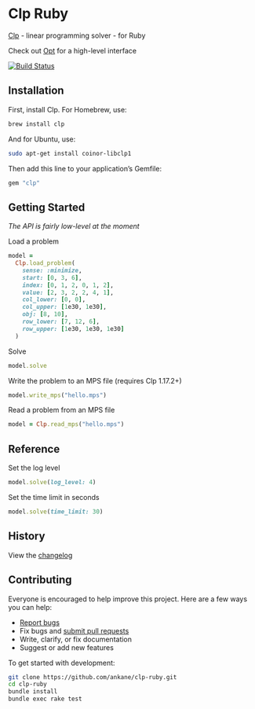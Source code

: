 # Clp Ruby

[Clp](https://github.com/coin-or/Clp) - linear programming solver - for Ruby

Check out [Opt](https://github.com/ankane/opt) for a high-level interface

[![Build Status](https://github.com/ankane/clp-ruby/workflows/build/badge.svg?branch=master)](https://github.com/ankane/clp-ruby/actions)

## Installation

First, install Clp. For Homebrew, use:

```sh
brew install clp
```

And for Ubuntu, use:

```sh
sudo apt-get install coinor-libclp1
```

Then add this line to your application’s Gemfile:

```ruby
gem "clp"
```

## Getting Started

*The API is fairly low-level at the moment*

Load a problem

```ruby
model =
  Clp.load_problem(
    sense: :minimize,
    start: [0, 3, 6],
    index: [0, 1, 2, 0, 1, 2],
    value: [2, 3, 2, 2, 4, 1],
    col_lower: [0, 0],
    col_upper: [1e30, 1e30],
    obj: [8, 10],
    row_lower: [7, 12, 6],
    row_upper: [1e30, 1e30, 1e30]
  )
```

Solve

```ruby
model.solve
```

Write the problem to an MPS file (requires Clp 1.17.2+)

```ruby
model.write_mps("hello.mps")
```

Read a problem from an MPS file

```ruby
model = Clp.read_mps("hello.mps")
```

## Reference

Set the log level

```ruby
model.solve(log_level: 4)
```

Set the time limit in seconds

```ruby
model.solve(time_limit: 30)
```

## History

View the [changelog](https://github.com/ankane/clp-ruby/blob/master/CHANGELOG.md)

## Contributing

Everyone is encouraged to help improve this project. Here are a few ways you can help:

- [Report bugs](https://github.com/ankane/clp-ruby/issues)
- Fix bugs and [submit pull requests](https://github.com/ankane/clp-ruby/pulls)
- Write, clarify, or fix documentation
- Suggest or add new features

To get started with development:

```sh
git clone https://github.com/ankane/clp-ruby.git
cd clp-ruby
bundle install
bundle exec rake test
```
